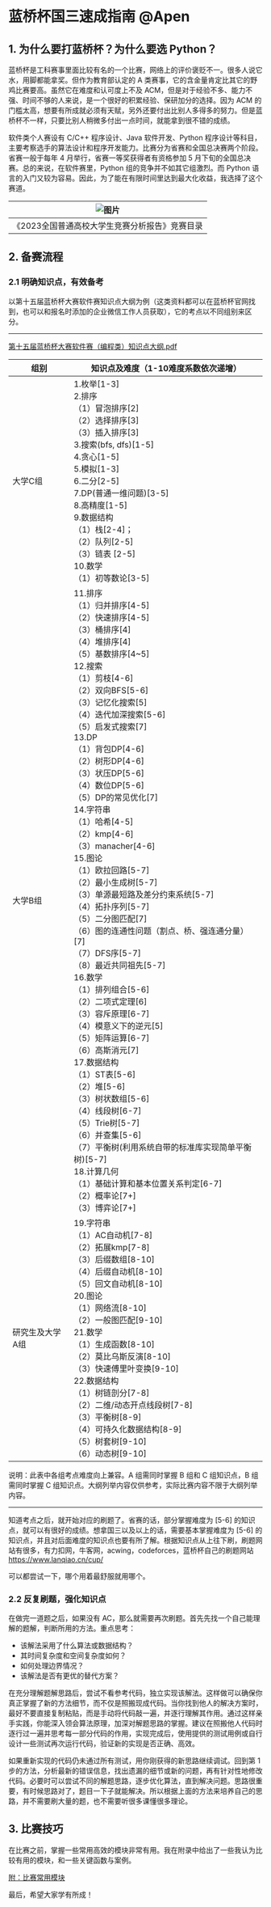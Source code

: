 # 蓝桥杯国三速成指南 @Apen

## 1. 为什么要打蓝桥杯？为什么要选 Python？

蓝桥杯是工科赛事里面比较有名的一个比赛，网络上的评价褒贬不一。很多人说它水，用脚都能拿奖。但作为教育部认定的 A 类赛事，它的含金量肯定比其它的野鸡比赛要高。虽然它在难度和认可度上不及 ACM，但是对于经验不多、能力不强、时间不够的人来说，是一个很好的积累经验、保研加分的选择。因为 ACM 的门槛太高，想要有所成就必须有天赋，另外还要付出比别人多得多的努力。但是蓝桥杯不一样，只要比别人稍微多付出一点时间，就能拿到很不错的成绩。

软件类个人赛设有 C/C++ 程序设计、Java 软件开发、Python 程序设计等科目，主要考察选手的算法设计和程序开发能力。比赛分为省赛和全国总决赛两个阶段。省赛一般于每年 4 月举行，省赛一等奖获得者有资格参加 5 月下旬的全国总决赛。总的来说，在软件赛里，Python 组的竞争并不如其它组激烈。而 Python 语言的入门又较为容易。因此，为了能在有限时间里达到最大化收益，我选择了这个赛道。

| ![图片](https://weshare.xin/蓝桥杯/软件赛道/mulu.png) |
|:--:|
| 《2023全国普通高校大学生竞赛分析报告》竞赛目录 |

## 2. 备赛流程

### 2.1 明确知识点，有效备考

以第十五届蓝桥杯大赛软件赛知识点大纲为例（这类资料都可以在蓝桥杯官网找到，也可以和报名时添加的企业微信工作人员获取），它的考点以不同组别来区分。

---
[第十五届蓝桥杯大赛软件赛（编程类）知识点大纲.pdf](https://weshare.xin/蓝桥杯/软件赛道/第十五届蓝桥杯大赛软件赛（编程类）知识点大纲.pdf)

| 组别 | 知识点及难度（1-10难度系数依次递增） |
|------|---------------------------------|
| 大学C组 | 1.枚举[1-3]<br>2.排序<br>（1）冒泡排序[2]<br>（2）选择排序[3]<br>（3）插入排序[3]<br>3.搜索(bfs, dfs)[1-5]<br>4.贪心[1-5]<br>5.模拟[1-3]<br>6.二分[2-5]<br>7.DP(普通一维问题)[3-5]<br>8.高精度[1-5]<br>9.数据结构<br>（1）栈[2-4]；<br>（2）队列[2-5]<br>（3）链表 [2-5]<br>10.数学<br>（1）初等数论[3-5] |
| 大学B组 | 11.排序<br>（1）归并排序[4-5]<br>（2）快速排序[4-5]<br>（3）桶排序[4]<br>（4）堆排序[4]<br>（5）基数排序[4~5]<br>12.搜索<br>（1）剪枝[4-6]<br>（2）双向BFS[5-6]<br>（3）记忆化搜索[5]<br>（4）迭代加深搜索[5-6]<br>（5）启发式搜索[7]<br>13.DP<br>（1）背包DP[4-6]<br>（2）树形DP[4-6]<br>（3）状压DP[5-6]<br>（4）数位DP[5-6]<br>（5）DP的常见优化[7]<br>14.字符串<br>（1）哈希[4-5]<br>（2）kmp[4-6]<br>（3）manacher[4-6]<br>15.图论<br>（1）欧拉回路[5-7]<br>（2）最小生成树[5-7]<br>（3）单源最短路及差分约束系统[5-7]<br>（4）拓扑序列[5-7]<br>（5）二分图匹配[7]<br>（6）图的连通性问题（割点、桥、强连通分量）[7]<br>（7）DFS序[5-7]<br>（8）最近共同祖先[5-7]<br>16.数学<br>（1）排列组合[5-6]<br>（2）二项式定理[6]<br>（3）容斥原理[6-7]<br>（4）模意义下的逆元[5]<br>（5）矩阵运算[6-7]<br>（6）高斯消元[7]<br>17.数据结构<br>（1）ST表[5-6]<br>（2）堆[5-6]<br>（3）树状数组[5-6]<br>（4）线段树[6-7]<br>（5）Trie树[5-7]<br>（6）并查集[5-6]<br>（7）平衡树(利用系统自带的标准库实现简单平衡树)[5-7]<br>18.计算几何<br>（1）基础计算和基本位置关系判定[6-7]<br>（2）概率论[7+]<br>（3）博弈论[7+] |
| 研究生及大学A组 | 19.字符串<br>（1）AC自动机[7-8]<br>（2）拓展kmp[7-8]<br>（3）后缀数组[8-10]<br>（4）后缀自动机[8-10]<br>（5）回文自动机[8-10]<br>20.图论<br>（1）网络流[8-10]<br>（2）一般图匹配[9-10]<br>21.数学<br>（1）生成函数[8-10]<br>（2）莫比乌斯反演[8-10]<br>（3）快速傅里叶变换[9-10]<br>22.数据结构<br>（1）树链剖分[7-8]<br>（2）二维/动态开点线段树[7-8]<br>（3）平衡树[8-9]<br>（4）可持久化数据结构[8-9]<br>（5）树套树[9-10]<br>（6）动态树[9-10] |

说明：此表中各组考点难度向上兼容。A 组需同时掌握 B 组和 C 组知识点，B 组需同时掌握 C 组知识点。大纲列举内容仅供参考，实际比赛内容不限于大纲列举内容。

---

知道考点之后，就开始对应的刷题了。省赛的话，部分掌握难度为 [5-6] 的知识点，就可以有很好的成绩。想拿国三以及以上的话，需要基本掌握难度为 [5-6] 的知识点，并且对后面难度的知识点也要有所了解。根据知识点从上往下刷，刷题网站有很多，有力扣网，牛客网，acwing，codeforces，蓝桥杯自己的刷题网站 https://www.lanqiao.cn/cup/

可以都尝试一下，哪个用着最舒服就用哪个。

### 2.2 反复刷题，强化知识点

在做完一道题之后，如果没有 AC，那么就需要再次刷题。首先先找一个自己能理解的题解，判断所用的方法。重点思考：

- 该解法采用了什么算法或数据结构？
- 其时间复杂度和空间复杂度如何？
- 如何处理边界情况？
- 该解法是否有更优的替代方案？

在充分理解题解思路后，尝试不看参考代码，独立实现该解法。这样做可以确保你真正掌握了新的方法细节，而不仅是照搬现成代码。当你找到他人的解决方案时，最好不要直接复制粘贴，而是手动将代码敲一遍，并逐行理解其作用​。通过这样亲手实践，你能深入领会算法原理，加深对解题思路的掌握。建议在照搬他人代码时逐行过一遍并思考每一部分代码的作用，实现完成后，使用提供的测试用例或自行设计一些测试再次运行代码，验证新的实现是否正确、高效。

如果重新实现的代码仍未通过所有测试，用你刚获得的新思路继续调试。回到第 1 步的方法，分析最新的错误信息，找出遗漏的细节或新的问题，再有针对性地修改代码。必要时可以尝试不同的解题思路，逐步优化算法，直到解决问题。思路很重要，有时候思路对了，题目一下子就能解决。所以根据上面的方法来培养自己的思路，并不需要刷大量的题，也不需要听很多课懂很多理论。

## 3. 比赛技巧

在比赛之前，掌握一些常用高效的模块非常有用。我在附录中给出了一些我认为比较有用的模块，和一些关键函数与案例。

[附：比赛常用模块](https://blog.csdn.net/Iconicdusk/article/details/137011337?spm=1001.2014.3001.5501)

最后，希望大家学有所成！
